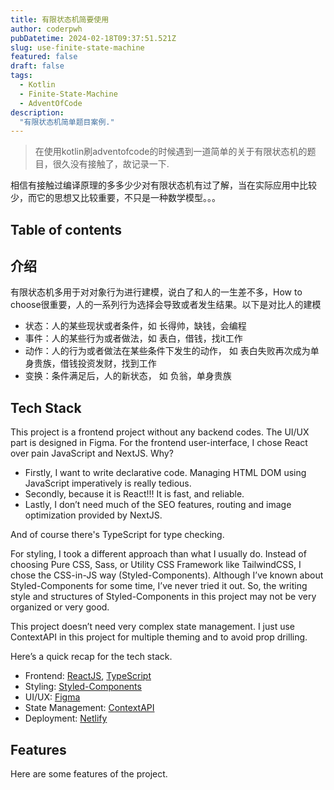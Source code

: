 ```yaml
---
title: 有限状态机简要使用
author: coderpwh
pubDatetime: 2024-02-18T09:37:51.521Z
slug: use-finite-state-machine
featured: false
draft: false
tags:
  - Kotlin
  - Finite-State-Machine
  - AdventOfCode
description:
  "有限状态机简单题目案例."
---
```


> 在使用kotlin刷adventofcode的时候遇到一道简单的关于有限状态机的题目，很久没有接触了，故记录一下.

相信有接触过编译原理的多多少少对有限状态机有过了解，当在实际应用中比较少，而它的思想又比较重要，不只是一种数学模型。。。

## Table of contents

## 介绍

有限状态机多用于对对象行为进行建模，说白了和人的一生差不多，How to choose很重要，人的一系列行为选择会导致或者发生结果。以下是对比人的建模
* 状态：人的某些现状或者条件，如 长得帅，缺钱，会编程
* 事件：人的某些行为或者做法，如 表白，借钱，找it工作
* 动作：人的行为或者做法在某些条件下发生的动作， 如 表白失败再次成为单身贵族，借钱投资发财，找到工作
* 变换：条件满足后，人的新状态， 如 负翁，单身贵族

## Tech Stack

This project is a frontend project without any backend codes. The UI/UX part is designed in Figma. For the frontend user-interface, I chose React over pain JavaScript and NextJS. Why?

- Firstly, I want to write declarative code. Managing HTML DOM using JavaScript imperatively is really tedious.
- Secondly, because it is React!!! It is fast, and reliable.
- Lastly, I don’t need much of the SEO features, routing and image optimization provided by NextJS.

And of course there's TypeScript for type checking.

For styling, I took a different approach than what I usually do. Instead of choosing Pure CSS, Sass, or Utility CSS Framework like TailwindCSS, I chose the CSS-in-JS way (Styled-Components). Although I’ve known about Styled-Components for some time, I’ve never tried it out. So, the writing style and structures of Styled-Components in this project may not be very organized or very good.

This project doesn’t need very complex state management. I just use ContextAPI in this project for multiple theming and to avoid prop drilling.

Here’s a quick recap for the tech stack.

- Frontend: [ReactJS](https://reactjs.org/ "React Website"), [TypeScript](https://www.typescriptlang.org/ "TypeScript Website")
- Styling: [Styled-Components](https://styled-components.com/ "Styled-Components Website")
- UI/UX: [Figma](https://figma.com/ "Figma Website")
- State Management: [ContextAPI](https://reactjs.org/docs/context.html "React ContextAPI")
- Deployment: [Netlify](https://www.netlify.com/ "Netlify Website")

## Features

Here are some features of the project.


